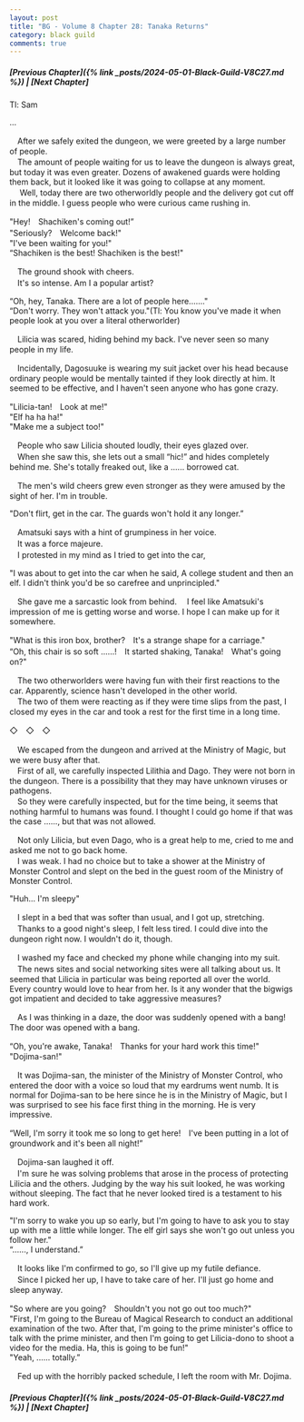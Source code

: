 ```yaml
---
layout: post
title: "BG - Volume 8 Chapter 28: Tanaka Returns"
category: black guild
comments: true
---
```


##### [Previous Chapter]({% link _posts/2024-05-01-Black-Guild-V8C27.md %}) \| [Next Chapter]



Tl: Sam


…



　After we safely exited the dungeon, we were greeted by a large number of people.       
　The amount of people waiting for us to leave the dungeon is always great, but today it was even greater. Dozens of awakened guards were holding them back, but it looked like it was going to collapse at any moment.      
　
Well, today there are two otherworldly people and the delivery got cut off in the middle. I guess people who were curious came rushing in.
<!--more-->

"Hey!　Shachiken's coming out!”       
"Seriously?　Welcome back!"     
"I've been waiting for you!"      
“Shachiken is the best! Shachiken is the best!" 

　The ground shook with cheers.     
　It's so intense. Am I a popular artist?

“Oh, hey, Tanaka. There are a lot of people here......."     
“Don't worry. They won't attack you."(Tl: You know you've made it when people look at you over a literal otherworlder) 

　Lilicia was scared, hiding behind my back. I've never seen so many people in my life.      

　Incidentally, Dagosuuke is wearing my suit jacket over his head because ordinary people would be mentally tainted if they look directly at him. It seemed to be effective, and I haven't seen anyone who has gone crazy.

"Lilicia-tan!　Look at me!"      
"Elf ha ha ha!"    
"Make me a subject too!"

　People who saw Lilicia shouted loudly, their eyes glazed over.        
　When she saw this, she lets out a small “hic!” and hides completely behind me. She's totally freaked out, like a ...... borrowed cat.

　The men's wild cheers grew even stronger as they were amused by the sight of her. I'm in trouble.

"Don't flirt, get in the car. The guards won't hold it any longer.”

　Amatsuki says with a hint of grumpiness in her voice.      
　It was a force majeure.      
　I protested in my mind as I tried to get into the car,

"I was about to get into the car when he said, A college student and then an elf. I didn't think you'd be so carefree and unprincipled."

　She gave me a sarcastic look from behind.
　I feel like Amatsuki's impression of me is getting worse and worse. I hope I can make up for it somewhere.

"What is this iron box, brother?　It's a strange shape for a carriage."      
“Oh, this chair is so soft ......!　It started shaking, Tanaka!　What's going on?"

　The two otherworlders were having fun with their first reactions to the car. Apparently, science hasn't developed in the other world.          
　The two of them were reacting as if they were time slips from the past, I closed my eyes in the car and took a rest for the first time in a long time.

◇　◇　◇

　We escaped from the dungeon and arrived at the Ministry of Magic, but we were busy after that.       
　First of all, we carefully inspected Lilithia and Dago. They were not born in the dungeon. There is a possibility that they may have unknown viruses or pathogens.      
　So they were carefully inspected, but for the time being, it seems that nothing harmful to humans was found. I thought I could go home if that was the case ......, but that was not allowed.

　Not only Lilicia, but even Dago, who is a great help to me, cried to me and asked me not to go back home.      
　I was weak. I had no choice but to take a shower at the Ministry of Monster Control and slept on the bed in the guest room of the Ministry of Monster Control.

"Huh... I'm sleepy"

　I slept in a bed that was softer than usual, and I got up, stretching.      
　Thanks to a good night's sleep, I felt less tired. I could dive into the dungeon right now. I wouldn't do it, though.

　I washed my face and checked my phone while changing into my suit.     
　The news sites and social networking sites were all talking about us. It seemed that Lilicia in particular was being reported all over the world.     
Every country would love to hear from her. Is it any wonder that the bigwigs got impatient and decided to take aggressive measures?

　As I was thinking in a daze, the door was suddenly opened with a bang!　The door was opened with a bang.

“Oh, you're awake, Tanaka!　Thanks for your hard work this time!"     
"Dojima-san!"

　It was Dojima-san, the minister of the Ministry of Monster Control, who entered the door with a voice so loud that my eardrums went numb. It is normal for Dojima-san to be here since he is in the Ministry of Magic, but I was surprised to see his face first thing in the morning. He is very impressive.

“Well, I'm sorry it took me so long to get here!　I've been putting in a lot of groundwork and it's been all night!”

　Dojima-san laughed it off.     
　I'm sure he was solving problems that arose in the process of protecting Lilicia and the others. Judging by the way his suit looked, he was working without sleeping. The fact that he never looked tired is a testament to his hard work.

"I'm sorry to wake you up so early, but I'm going to have to ask you to stay up with me a little while longer. The elf girl says she won't go out unless you follow her."     
“......, I understand.”

　It looks like I'm confirmed to go, so I'll give up my futile defiance.       
　Since I picked her up, I have to take care of her. I'll just go home and sleep anyway.

"So where are you going?　Shouldn't you not go out too much?"      
"First, I'm going to the Bureau of Magical Research to conduct an additional examination of the two. After that, I'm going to the prime minister's office to talk with the prime minister, and then I'm going to get Lilicia-dono to shoot a video for the media. Ha, this is going to be fun!"    
"Yeah, ...... totally.”

　Fed up with the horribly packed schedule, I left the room with Mr. Dojima.


##### [Previous Chapter]({% link _posts/2024-05-01-Black-Guild-V8C27.md %}) \| [Next Chapter]

